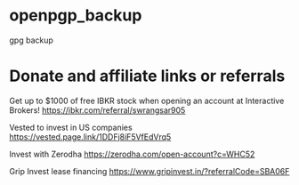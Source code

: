 # openpgp_backup

gpg backup


# Donate and affiliate links or referrals

Get up to $1000 of free IBKR stock when opening an account at Interactive Brokers! https://ibkr.com/referral/swrangsar905

Vested to invest in US companies
https://vested.page.link/1DDFj8iF5VfEdVrq5

Invest with Zerodha https://zerodha.com/open-account?c=WHC52

Grip Invest lease financing
https://www.gripinvest.in/?referralCode=SBA06F
